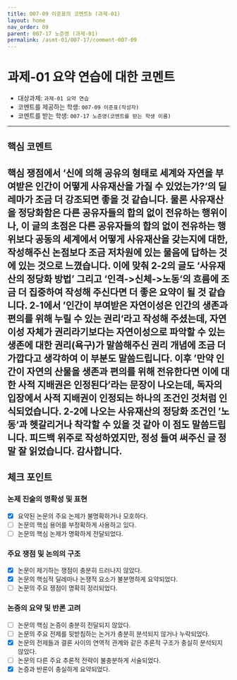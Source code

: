 ```yaml
---
title: 007-09 이준표의 코멘트b (과제-01) 
layout: home
nav_order: 09
parent: 007-17 노준영 (과제-01)
permalink: /asmt-01/007-17/comment-007-09
---
```


# 과제-01 요약 연습에 대한 코멘트

- 대상과제: `과제-01 요약 연습`
- 코멘트를 제공하는 학생: `007-09 이준표(작성자)` 
- 코멘트를 받는 학생: `007-17 노준영(코멘트를 받는 학생 이름)` 

---

## 핵심 코멘트

 핵심 쟁점에서 ‘신에 의해 공유의 형태로 세계와 자연을 부여받은 인간이 어떻게 사유재산을 가질 수 있었는가?‘의 딜레마가 조금 더 강조되면 좋을 것 같습니다. 물론 사유재산을 정당화함은 다른 공유자들의 합의 없이 전유하는 행위이나, 이 글의 초점은 다른 공유자들의 합의 없이 전유하는 행위보다 공동의 세계에서 어떻게 사유재산을 갖는지에 대한, 작성해주신 논점보다 조금 저차원에 있는 물음에 답하는 것에 있는 것으로 느꼈습니다. 이에 맞춰 2-2의 글도 ‘사유재산의 정당화 방법’ 그리고 ‘인격->신체->노동‘의 흐름에 조금 더 집중하여 작성해 주신다면 더 좋은 요약이 될 것 같습니다.
 2-1에서 ’인간이 부여받은 자연이성은 인간의 생존과 편의를 위해 누릴 수 있는 권리‘라고 작성해 주셨는데, 자연이성 자체가 권리라기보다는 자연이성으로 파악할 수 있는 생존에 대한 권리(욕구)가 말씀해주신 권리 개념에 조금 더 가깝다고 생각하여 이 부분도 말씀드립니다. 이후 ’만약 인간이 자연의 산물을 생존과 편의를 위해 전유한다면 이에 대한 사적 지배권은 인정된다’라는 문장이 나오는데, 독자의 입장에서 사적 지배권이 인정되는 하나의 조건인 것처럼 인식되었습니다. 2-2에 나오는 사유재산의 정당화 조건인 ’노동‘과 헷갈리거나 착각할 수 있을 것 같아 이 점도 말씀드립니다.
 피드백 위주로 작성하였지만, 정성 들여 써주신 글 정말 잘 읽었습니다. 감사합니다.
---

## 체크 포인트

### 논제 진술의 명확성 및 표현  
- [x] 요약된 논문의 주요 논제가 불명확하거나 모호하다.  
- [ ] 논문의 핵심 용어를 부정확하게 사용하고 있다.  
- [ ] 논문의 핵심 논제가 명확하게 전달되었다.  

### 주요 쟁점 및 논의의 구조  
- [x] 논문이 제기하는 쟁점이 충분히 드러나지 않았다.  
- [x] 논문의 핵심적 딜레마나 논쟁적 요소가 불분명하게 요약되었다.  
- [ ] 논문의 주요 쟁점이 명확히 정리되었다.  

### 논증의 요약 및 반론 고려  
- [ ] 논문의 핵심 논증이 충분히 전달되지 않았다.  
- [ ] 논문의 주요 전제를 뒷받침하는 논거가 충분히 분석되지 않거나 누락되었다.  
- [x] 논문의 전제들과 결론 사이의 연역적 관계와 같은 추론적 구조가 충실히 분석되지 않았다.  
- [ ] 논문의 다른 주요 추론적 전략이 불충분하게 서술되었다.
- [x] 논증과 반론이 충실하게 요약되었다. 